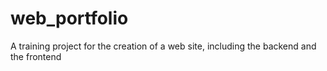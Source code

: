 # web_portfolio
A training project for the creation of a web site, including the backend and the frontend
